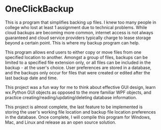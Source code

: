 # OneClickBackup
This is a program that simplifies backing up files. I knew too many people in college who lost at least 1 assignment due to technical problems. While cloud backups are becoming more common, internet access is not always guaranteed and cloud service providers typically charge to lease storage beyond a certain point. This is where my backup program can help.

This program allows end users to either copy or move files from one specified location to another. Amongst a group of files, backups can be limited to a specified file extension only, or all files can be included in the backup - at the user's choice. User preferences are stored in a database, and the backups only occur for files that were created or edited after the last backup date and time.

This project was a fun way for me to think about effective GUI design, learn wx.Python GUI objects as opposed to the more familiar WPF objects, and practice creating/reading/updating/deleting database information.

This project is almost complete, the last feature to be implemented is storing the user's working file location and backup file location preferences in the database. Once complete, I will compile this program for Windows, Mac, and Linux and release as an open source solution.
